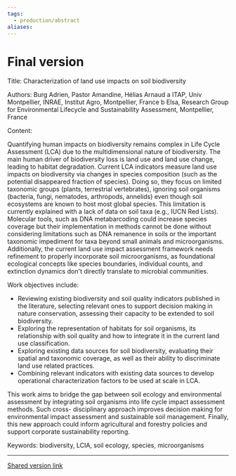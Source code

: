 ```yaml
---
tags:
  - production/abstract
aliases:
---
```

# Final version
Title: 
Characterization of land use impacts on soil biodiversity

Authors:
Burg Adrien, Pastor Amandine, Hélias Arnaud
a ITAP, Univ Montpellier, INRAE, Institut Agro, Montpellier, France
b Elsa, Research Group for Environmental Lifecycle and Sustainability Assessment, Montpellier, France

Content:

Quantifying human impacts on biodiversity remains complex in Life Cycle Assessment (LCA) due to the multidimensional nature of biodiversity. The main human driver of biodiversity loss is land use and land use change, leading to habitat degradation. Current LCA indicators measure land use impacts on biodiversity via changes in species composition (such as the potential disappeared fraction of species). Doing so, they focus on limited taxonomic groups (plants, terrestrial vertebrates), ignoring soil organisms (bacteria, fungi, nematodes, arthropods, annelids) even though soil ecosystems are known to host most global species. This limitation is currently explained with a lack of data on soil taxa (e.g., IUCN Red Lists). Molecular tools, such as DNA metabarcoding could increase species coverage but their implementation in methods cannot be done without considering limitations such as DNA remanence in soils or the important taxonomic impediment for taxa beyond small animals and microorganisms. Additionally, the current land use impact assessment framework needs refinement to properly incorporate soil microorganisms, as foundational ecological concepts like species boundaries, individual counts, and extinction dynamics don't directly translate to microbial communities. 

Work objectives include: 
- Reviewing existing biodiversity and soil quality indicators published in the literature, selecting relevant ones to support decision making in nature conservation, assessing their capacity to be extended to soil biodiversity. 
- Exploring the representation of habitats for soil organisms, its relationship with soil quality and how to integrate it in the current land use classification. 
- Exploring existing data sources for soil biodiversity, evaluating their spatial and taxonomic coverage, as well as their ability to discriminate land use related practices. 
- Combining relevant indicators with existing data sources to develop operational characterization factors to be used at scale in LCA. 

This work aims to bridge the gap between soil ecology and environmental assessment by integrating soil organisms into life cycle impact assessment methods. Such cross- disciplinary approach improves decision making for environmental impact assessment and sustainable soil management. Finally, this new approach could inform agricultural and forestry policies and support corporate sustainability reporting.

Keywords: biodiversity, LCIA, soil ecology, species, microorganisms

---
[Shared version link](https://onedrive.live.com/personal/1c223345594608b7/_layouts/15/doc2.aspx?resid=38823d91-613a-4a62-898b-13858558a615&cid=1c223345594608b7&action=editnew&wdNewAndOpenCt=1744099038149&ct=1744099038842&wdOrigin=OFFICECOM-WEB.MAIN.NEW&wdPreviousSessionSrc=HarmonyWeb&wdPreviousSession=28cd48da-224e-4407-be2c-5b09257d0a32)



